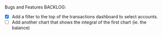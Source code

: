Bugs and Features BACKLOG:

- [x] Add a filter to the top of the transactions dashboard to select accounts.
- [ ] Add another chart that shows the integral of the first chart (ie. the balance)